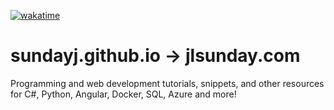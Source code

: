 [![wakatime](https://wakatime.com/badge/user/8161045b-e258-4932-ba45-d84d199eb2f2/project/153a1f88-4876-4d17-8d3b-d89e02c3dbe1.svg)](https://wakatime.com/badge/user/8161045b-e258-4932-ba45-d84d199eb2f2/project/153a1f88-4876-4d17-8d3b-d89e02c3dbe1)

# sundayj.github.io -> jlsunday.com
Programming and web development tutorials, snippets, and other resources for C#, Python, Angular, Docker, SQL, Azure and more!
